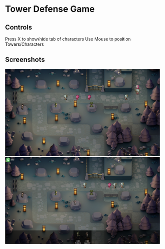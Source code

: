# Tower Defense Game

## Controls
Press X to show/hide tab of characters
Use Mouse to position Towers/Characters

## Screenshots
![alt text](https://github.com/abdulrahman-anasr/Tower-Defense-Game/blob/main/image1.png "Image 1")
![alt text](https://github.com/abdulrahman-anasr/Tower-Defense-Game/blob/main/image2.png "Image 2")
